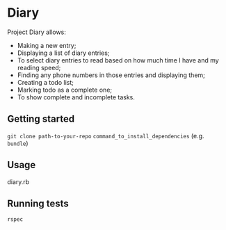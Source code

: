# Diary

Project Diary allows:
  - Making a new entry;
  - Displaying a list of diary entries;
  - To select diary entries to read based on how much time I have and my reading speed;
  - Finding any phone numbers in those entries and displaying them;
  - Creating a todo list;
  - Marking todo as a complete one;
  - To show complete and incomplete tasks.

## Getting started

`git clone path-to-your-repo`
`command_to_install_dependencies` (e.g. `bundle`)

## Usage

diary.rb


## Running tests

`rspec`
